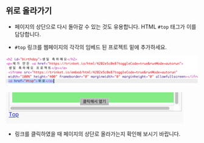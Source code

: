 ## 위로 올라가기

+ 페이지의 상단으로 다시 돌아갈 수 있는 것도 유용합니다. HTML `#top` 태그가 이를 담당합니다.

+ `#top` 링크를 웹페이지의 각각의 임베드 된 프로젝트 밑에 추가하세요.

![스크린샷](images/showcase-top-code.png)

![스크린샷](images/showcase-top-output.png)

+ 링크를 클릭하였을 때 페이지의 상단로 올라가는지 확인해 보시기 바랍니다.